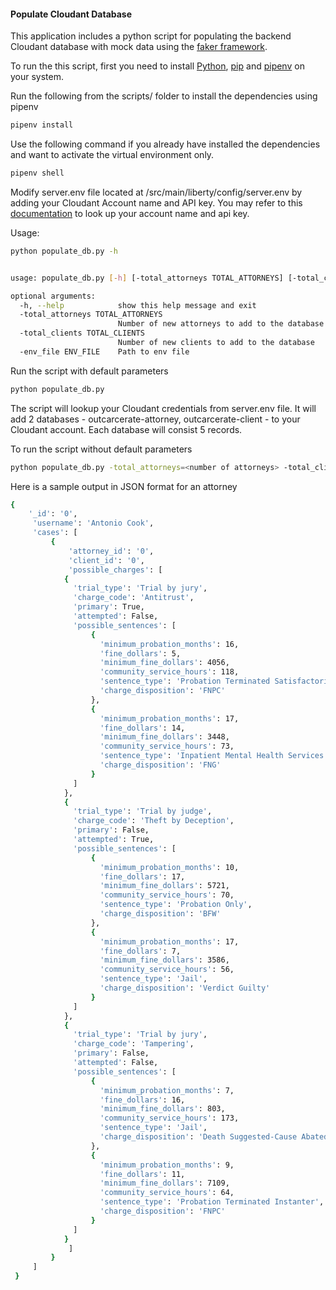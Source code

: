 #### Populate Cloudant Database

This application includes a python script for populating the backend Cloudant database with mock data using the [faker framework](https://github.com/joke2k/faker/). 

To run the this script, first you need to install [Python](https://www.python.org/downloads/), [pip](https://pypi.org/project/pip/) and [pipenv](https://pypi.org/project/pipenv/) on your system.

Run the following from the scripts/ folder to install the dependencies using pipenv
```bash
pipenv install
```

Use the following command if you already have installed the dependencies and want to activate the virtual environment only.
```bash
pipenv shell
```

Modify server.env file located at /src/main/liberty/config/server.env by adding your Cloudant Account name and API key. You may refer to this [documentation](https://www.ibm.com/support/pages/how-do-you-determine-cloudant-account-name-ibm-cloud#:~:text=To%20find%20out%20the%20Cloudant,returned%20list%20of%20service%20credentials) to look up your account name and api key.
   

Usage:
```bash
python populate_db.py -h


usage: populate_db.py [-h] [-total_attorneys TOTAL_ATTORNEYS] [-total_clients TOTAL_CLIENTS] [-env_file ENV_FILE]

optional arguments:
  -h, --help            show this help message and exit
  -total_attorneys TOTAL_ATTORNEYS
                        Number of new attorneys to add to the database
  -total_clients TOTAL_CLIENTS
                        Number of new clients to add to the database
  -env_file ENV_FILE    Path to env file
```

Run the script with default parameters
```bash
python populate_db.py
```
The script will lookup your Cloudant credentials from server.env file. It will add 2 databases - outcarcerate-attorney, outcarcerate-client - to your Cloudant account. Each database will consist 5 records.  


To run the script without default parameters
```bash
python populate_db.py -total_attorneys=<number of attorneys> -total_clients=<number of clients> -env_file=<path/to/your/.env/file>
```

Here is a sample output in JSON format for an attorney
```bash
{
	'_id': '0',
	 'username': 'Antonio Cook',
	 'cases': [
		 {
			 'attorney_id': '0',
			 'client_id': '0',
			 'possible_charges': [
            {
              'trial_type': 'Trial by jury',
              'charge_code': 'Antitrust',
              'primary': True,
              'attempted': False,
              'possible_sentences': [
                  {
                    'minimum_probation_months': 16,
                    'fine_dollars': 5,
                    'minimum_fine_dollars': 4056,
                    'community_service_hours': 118,
                    'sentence_type': 'Probation Terminated Satisfactorily',
                    'charge_disposition': 'FNPC'
                  },
                  {
                    'minimum_probation_months': 17,
                    'fine_dollars': 14,
                    'minimum_fine_dollars': 3448,
                    'community_service_hours': 73,
                    'sentence_type': 'Inpatient Mental Health Services',
                    'charge_disposition': 'FNG'
                  }
              ]
            },
            {
              'trial_type': 'Trial by judge',
              'charge_code': 'Theft by Deception',
              'primary': False,
              'attempted': True,
              'possible_sentences': [
                  {
                    'minimum_probation_months': 10,
                    'fine_dollars': 17,
                    'minimum_fine_dollars': 5721,
                    'community_service_hours': 70,
                    'sentence_type': 'Probation Only',
                    'charge_disposition': 'BFW'
                  },
                  {
                    'minimum_probation_months': 17,
                    'fine_dollars': 7,
                    'minimum_fine_dollars': 3586,
                    'community_service_hours': 56,
                    'sentence_type': 'Jail',
                    'charge_disposition': 'Verdict Guilty'
                  }
              ]
            },
            {
              'trial_type': 'Trial by jury',
              'charge_code': 'Tampering',
              'primary': False,
              'attempted': False,
              'possible_sentences': [
                  {
                    'minimum_probation_months': 7,
                    'fine_dollars': 16,
                    'minimum_fine_dollars': 803,
                    'community_service_hours': 173,
                    'sentence_type': 'Jail',
                    'charge_disposition': 'Death Suggested-Cause Abated'
                  },
                  {
                    'minimum_probation_months': 9,
                    'fine_dollars': 11,
                    'minimum_fine_dollars': 7109,
                    'community_service_hours': 64,
                    'sentence_type': 'Probation Terminated Instanter',
                    'charge_disposition': 'FNPC'
                  }
              ]
            }	
			 ]
		 }
	 ]
 }

```


